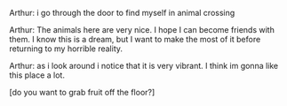 
Arthur: i go through the door to find myself in animal crossing

Arthur: The animals here are very nice. I hope I can become friends with them. I know this is a
dream, but I want to make the most of it before returning to my horrible reality.

Arthur: as i look around i notice that it is very vibrant. I think im gonna like this place a lot.

[do you want to grab fruit off the floor?]
